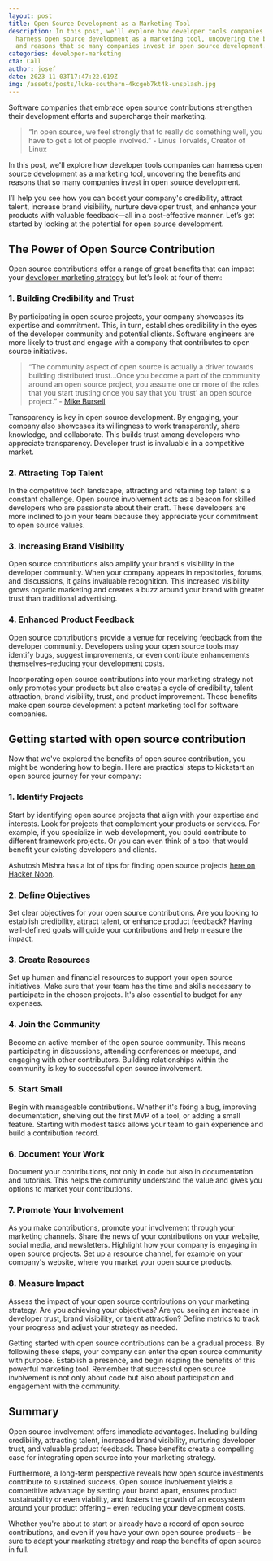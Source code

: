 ```yaml
---
layout: post
title: Open Source Development as a Marketing Tool
description: In this post, we'll explore how developer tools companies can
  harness open source development as a marketing tool, uncovering the benefits
  and reasons that so many companies invest in open source development.
categories: developer-marketing
cta: Call
author: josef
date: 2023-11-03T17:47:22.019Z
img: /assets/posts/luke-southern-4kcgeb7kt4k-unsplash.jpg
---
```

Software companies that embrace open source contributions strengthen their development efforts and supercharge their marketing. 

> “In open source, we feel strongly that to really do something well, you have to get a lot of people involved.” - Linus Torvalds, Creator of Linux

In this post, we'll explore how developer tools companies can harness open source development as a marketing tool, uncovering the benefits and reasons that so many companies invest in open source development.

I’ll help you see how you can boost your company's credibility, attract talent, increase brand visibility, nurture developer trust, and enhance your products with valuable feedback—all in a cost-effective manner. Let’s get started by looking at the potential for open source development.

## The Power of Open Source Contribution

Open source contributions offer a range of great benefits that can impact your [developer marketing strategy](https://draft.dev/learn/developer-marketing) but let’s look at four of them:

### 1. Building Credibility and Trust

By participating in open source projects, your company showcases its expertise and commitment. This, in turn, establishes credibility in the eyes of the developer community and potential clients. Software engineers are more likely to trust and engage with a company that contributes to open source initiatives.

> “The community aspect of open source is actually a driver towards building distributed trust…Once you become a part of the community around an open source project, you assume one or more of the roles that you start trusting once you say that you ‘trust’ an open source project.” - [Mike Bursell](https://opensource.com/article/21/1/open-source-distributed-trust)

Transparency is key in open source development. By engaging, your company also showcases its willingness to work transparently, share knowledge, and collaborate. This builds trust among developers who appreciate transparency. Developer trust is invaluable in a competitive market.

### 2. Attracting Top Talent

In the competitive tech landscape, attracting and retaining top talent is a constant challenge. Open source involvement acts as a beacon for skilled developers who are passionate about their craft. These developers are more inclined to join your team because they appreciate your commitment to open source values.

### 3. Increasing Brand Visibility

Open source contributions also amplify your brand's visibility in the developer community. When your company appears in repositories, forums, and discussions, it gains invaluable recognition. This increased visibility grows organic marketing and creates a buzz around your brand with greater trust than traditional advertising.

### 4. Enhanced Product Feedback

Open source contributions provide a venue for receiving feedback from the developer community. Developers using your open source tools may identify bugs, suggest improvements, or even contribute enhancements themselves–reducing your development costs.

Incorporating open source contributions into your marketing strategy not only promotes your products but also creates a cycle of credibility, talent attraction, brand visibility, trust, and product improvement. These benefits make open source development a potent marketing tool for software companies.

## Getting started with open source contribution

Now that we've explored the benefits of open source contribution, you might be wondering how to begin. Here are practical steps to kickstart an open source journey for your company:

### 1. Identify Projects

Start by identifying open source projects that align with your expertise and interests. Look for projects that complement your products or services. For example, if you specialize in web development, you could contribute to different framework projects. Or you can even think of a tool that would benefit your existing developers and clients.

Ashutosh Mishra has a lot of tips for finding open source projects [here on Hacker Noon](https://hackernoon.com/how-to-find-open-source-projects-for-beginners).

### 2. Define Objectives

Set clear objectives for your open source contributions. Are you looking to establish credibility, attract talent, or enhance product feedback? Having well-defined goals will guide your contributions and help measure the impact.

### 3. Create Resources

Set up human and financial resources to support your open source initiatives. Make sure that your team has the time and skills necessary to participate in the chosen projects. It's also essential to budget for any expenses.

### 4. Join the Community

Become an active member of the open source community. This means participating in discussions, attending conferences or meetups, and engaging with other contributors. Building relationships within the community is key to successful open source involvement.

### 5. Start Small

Begin with manageable contributions. Whether it's fixing a bug, improving documentation, shelving out the first MVP of a tool, or adding a small feature. Starting with modest tasks allows your team to gain experience and build a contribution record.

### 6. Document Your Work

Document your contributions, not only in code but also in documentation and tutorials. This helps the community understand the value and gives you options to market your contributions.

### 7. Promote Your Involvement

As you make contributions, promote your involvement through your marketing channels. Share the news of your contributions on your website, social media, and newsletters. Highlight how your company is engaging in open source projects. Set up a resource channel, for example on your company's website, where you market your open source products.

### 8. Measure Impact

Assess the impact of your open source contributions on your marketing strategy. Are you achieving your objectives? Are you seeing an increase in developer trust, brand visibility, or talent attraction? Define metrics to track your progress and adjust your strategy as needed.

Getting started with open source contributions can be a gradual process. By following these steps, your company can enter the open source community with purpose. Establish a presence, and begin reaping the benefits of this powerful marketing tool. Remember that successful open source involvement is not only about code but also about participation and engagement with the community.

## Summary

Open source involvement offers immediate advantages. Including building credibility, attracting talent, increased brand visibility, nurturing developer trust, and valuable product feedback. These benefits create a compelling case for integrating open source into your marketing strategy.

Furthermore, a long-term perspective reveals how open source investments contribute to sustained success. Open source involvement yields a competitive advantage by setting your brand apart, ensures product sustainability or even viability, and fosters the growth of an ecosystem around your product offering – even reducing your development costs.

Whether you're about to start or already have a record of open source contributions, and even if you have your own open source products – be sure to adapt your marketing strategy and reap the benefits of open source in full.